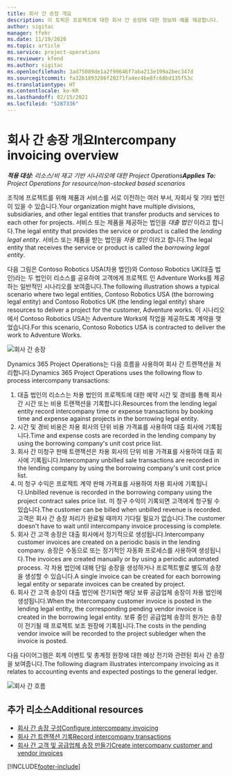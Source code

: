 ```yaml
---
title: 회사 간 송장 개요
description: 이 토픽은 프로젝트에 대한 회사 간 송장에 대한 정보와 예를 제공합니다.
author: sigitac
manager: tfehr
ms.date: 11/19/2020
ms.topic: article
ms.service: project-operations
ms.reviewer: kfend
ms.author: sigitac
ms.openlocfilehash: 3ad75089de1a2f99646f7aba213e199a2bec347d
ms.sourcegitcommit: fa32b1893286f20271fa4ec4be8fc68bd135f53c
ms.translationtype: HT
ms.contentlocale: ko-KR
ms.lasthandoff: 02/15/2021
ms.locfileid: "5287336"
---
```

# <a name="intercompany-invoicing-overview"></a><span data-ttu-id="e7861-103">회사 간 송장 개요</span><span class="sxs-lookup"><span data-stu-id="e7861-103">Intercompany invoicing overview</span></span>

<span data-ttu-id="e7861-104">_**적용 대상:** 리소스/비 재고 기반 시나리오에 대한 Project Operations_</span><span class="sxs-lookup"><span data-stu-id="e7861-104">_**Applies To:** Project Operations for resource/non-stocked based scenarios_</span></span>

<span data-ttu-id="e7861-105">조직에 프로젝트를 위해 제품과 서비스를 서로 이전하는 여러 부서, 자회사 및 기타 법인이 있을 수 있습니다.</span><span class="sxs-lookup"><span data-stu-id="e7861-105">Your organization might have multiple divisions, subsidiaries, and other legal entities that transfer products and services to each other for projects.</span></span> <span data-ttu-id="e7861-106">서비스 또는 제품을 제공하는 법인을 *대출 법인* 이라고 합니다.</span><span class="sxs-lookup"><span data-stu-id="e7861-106">The legal entity that provides the service or product is called the *lending legal entity*.</span></span> <span data-ttu-id="e7861-107">서비스 또는 제품을 받는 법인을 *차용 법인* 이라고 합니다.</span><span class="sxs-lookup"><span data-stu-id="e7861-107">The legal entity that receives the service or product is called the *borrowing legal entity*.</span></span>

<span data-ttu-id="e7861-108">다음 그림은 Contoso Robotics USA(차용 법인)와 Contoso Robotics UK(대출 법인)라는 두 법인이 리소스를 공유하여 고객에게 프로젝트 인 Adventure Works를 제공하는 일반적인 시나리오를 보여줍니다.</span><span class="sxs-lookup"><span data-stu-id="e7861-108">The following illustration shows a typical scenario where two legal entities, Contoso Robotics USA (the borrowing legal entity) and Contoso Robotics UK (the lending legal entity) share resources to deliver a project for the customer, Adventure works.</span></span> <span data-ttu-id="e7861-109">이 시나리오에서 Contoso Robotics USA는 Adventure Works에 작업을 제공하도록 계약을 맺었습니다.</span><span class="sxs-lookup"><span data-stu-id="e7861-109">For this scenario, Contoso Robotics USA is contracted to deliver the work to Adventure Works.</span></span>

![회사 간 송장](./media/IntercompanyScenario.png) 

<span data-ttu-id="e7861-111">Dynamics 365 Project Operations는 다음 흐름을 사용하여 회사 간 트랜잭션을 처리합니다.</span><span class="sxs-lookup"><span data-stu-id="e7861-111">Dynamics 365 Project Operations uses the following flow to process intercompany transactions:</span></span>

1. <span data-ttu-id="e7861-112">대출 법인의 리소스는 차용 법인의 프로젝트에 대한 예약 시간 및 경비를 통해 회사 간 시간 또는 비용 트랜잭션을 기록합니다.</span><span class="sxs-lookup"><span data-stu-id="e7861-112">Resources from the lending legal entity record intercompany time or expense transactions by booking time and expense against projects in the borrowing legal entity.</span></span>
2. <span data-ttu-id="e7861-113">시간 및 경비 비용은 차용 회사의 단위 비용 가격표를 사용하여 대출 회사에 기록됩니다.</span><span class="sxs-lookup"><span data-stu-id="e7861-113">Time and expense costs are recorded in the lending company by using the borrowing company's unit cost price list.</span></span>
3. <span data-ttu-id="e7861-114">회사 간 미청구 판매 트랜잭션은 차용 회사의 단위 비용 가격표를 사용하여 대출 회사에 기록됩니다.</span><span class="sxs-lookup"><span data-stu-id="e7861-114">Intercompany unbilled sale transactions are recorded in the lending company by using the borrowing company's unit cost price list.</span></span>
4. <span data-ttu-id="e7861-115">미 청구 수익은 프로젝트 계약 판매 가격표를 사용하여 차용 회사에 기록됩니다.</span><span class="sxs-lookup"><span data-stu-id="e7861-115">Unbilled revenue is recorded in the borrowing company using the project contract sales price list.</span></span> <span data-ttu-id="e7861-116">미 청구 수익이 기록되면 고객에게 청구될 수 있습니다.</span><span class="sxs-lookup"><span data-stu-id="e7861-116">The customer can be billed when unbilled revenue is recorded.</span></span> <span data-ttu-id="e7861-117">고객은 회사 간 송장 처리가 완료될 때까지 기다릴 필요가 없습니다.</span><span class="sxs-lookup"><span data-stu-id="e7861-117">The customer doesn't have to wait until intercompany invoice processing is complete.</span></span>
5. <span data-ttu-id="e7861-118">회사 간 고객 송장은 대출 회사에서 정기적으로 생성됩니다.</span><span class="sxs-lookup"><span data-stu-id="e7861-118">Intercompany customer invoices are created on a periodic basis in the lending company.</span></span> <span data-ttu-id="e7861-119">송장은 수동으로 또는 정기적인 자동화 프로세스를 사용하여 생성됩니다.</span><span class="sxs-lookup"><span data-stu-id="e7861-119">The invoices are created manually or by using a periodic automated process.</span></span> <span data-ttu-id="e7861-120">각 차용 법인에 대해 단일 송장을 생성하거나 프로젝트별로 별도의 송장을 생성할 수 있습니다.</span><span class="sxs-lookup"><span data-stu-id="e7861-120">A single invoice can be created for each borrowing legal entity or separate invoices can be created by project.</span></span>
6. <span data-ttu-id="e7861-121">회사 간 고객 송장이 대출 법인에 전기되면 해당 보류 공급업체 송장이 차용 법인에 생성됩니다.</span><span class="sxs-lookup"><span data-stu-id="e7861-121">When the intercompany customer invoice is posted in the lending legal entity, the corresponding pending vendor invoice is created in the borrowing legal entity.</span></span> <span data-ttu-id="e7861-122">보류 중인 공급업체 송장의 원가는 송장이 전기될 때 프로젝트 보조 원장에 기록됩니다.</span><span class="sxs-lookup"><span data-stu-id="e7861-122">The costs in the pending vendor invoice will be recorded to the project subledger when the invoice is posted.</span></span>

<span data-ttu-id="e7861-123">다음 다이어그램은 회계 이벤트 및 총계정 원장에 대한 예상 전기와 관련된 회사 간 송장을 보여줍니다.</span><span class="sxs-lookup"><span data-stu-id="e7861-123">The following diagram illustrates intercompany invoicing as it relates to accounting events and expected postings to the general ledger.</span></span>

![회사 간 흐름](./media/IntercompanyFlow.png)

## <a name="additional-resources"></a><span data-ttu-id="e7861-125">추가 리소스</span><span class="sxs-lookup"><span data-stu-id="e7861-125">Additional resources</span></span>

- [<span data-ttu-id="e7861-126">회사 간 송장 구성</span><span class="sxs-lookup"><span data-stu-id="e7861-126">Configure intercompany invoicing</span></span>](configure-intercompany-invoicing.md)
- [<span data-ttu-id="e7861-127">회사 간 트랜잭션 기록</span><span class="sxs-lookup"><span data-stu-id="e7861-127">Record intercompany transactions</span></span>](create-intercompany-transactions.md)
- [<span data-ttu-id="e7861-128">회사 간 고객 및 공급업체 송장 만들기</span><span class="sxs-lookup"><span data-stu-id="e7861-128">Create intercompany customer and vendor invoices</span></span>](create-intercompany-customer-vendor-invoices.md)


[!INCLUDE[footer-include](../includes/footer-banner.md)]